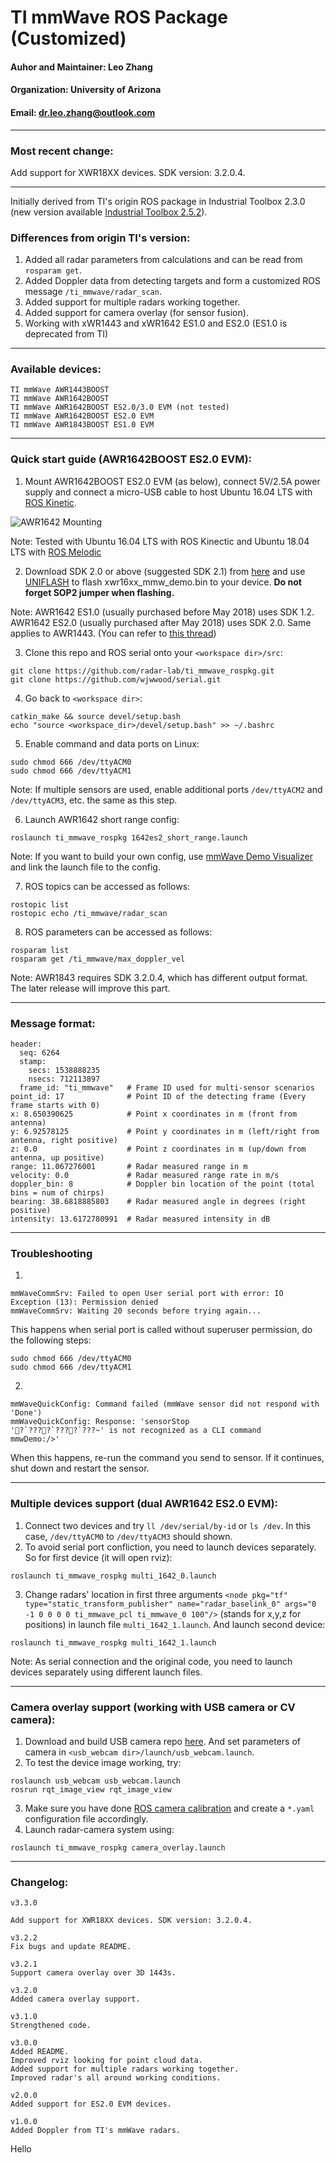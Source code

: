 # TI mmWave ROS Package (Customized)

#### Auhor and Maintainer: Leo Zhang
#### Organization: University of Arizona
#### Email: dr.leo.zhang@outlook.com
---
### Most recent change:

Add support for XWR18XX devices. SDK version: 3.2.0.4.

---
Initially derived from TI's origin ROS package in Industrial Toolbox 2.3.0 (new version available [Industrial Toolbox 2.5.2](http://dev.ti.com/tirex/#/?link=Software%2FmmWave%20Sensors%2FIndustrial%20Toolbox)).

### Differences from origin TI's version:
1. Added all radar parameters from calculations and can be read from `rosparam get`.
2. Added Doppler data from detecting targets and form a customized ROS message `/ti_mmwave/radar_scan`.
3. Added support for multiple radars working together.
4. Added support for camera overlay (for sensor fusion).
5. Working with xWR1443 and xWR1642 ES1.0 and ES2.0 (ES1.0 is deprecated from TI)
---
### Available devices:
```
TI mmWave AWR1443BOOST
TI mmWave AWR1642BOOST
TI mmWave AWR1642BOOST ES2.0/3.0 EVM (not tested)
TI mmWave AWR1642BOOST ES2.0 EVM
TI mmWave AWR1843BOOST ES1.0 EVM
```
---
### Quick start guide (AWR1642BOOST ES2.0 EVM):
1. Mount AWR1642BOOST ES2.0 EVM (as below), connect 5V/2.5A power supply and connect a micro-USB cable to host Ubuntu 16.04 LTS with [ROS Kinetic](http://wiki.ros.org/kinetic).
   
![](https://github.com/radar-lab/ti_mmwave_rospkg/raw/master/auxiliary/mounting.jpg "AWR1642 Mounting")

Note: Tested with Ubuntu 16.04 LTS with ROS Kinectic and Ubuntu 18.04 LTS with [ROS Melodic](http://wiki.ros.org/melodic)

2. Download SDK 2.0 or above (suggested SDK 2.1) from [here](http://www.ti.com/tool/MMWAVE-SDK) and use [UNIFLASH](http://www.ti.com/tool/UNIFLASH) to flash xwr16xx_mmw_demo.bin to your device. **Do not forget SOP2 jumper when flashing.**

Note:
AWR1642 ES1.0 (usually purchased before May 2018) uses SDK 1.2. AWR1642 ES2.0 (usually purchased after May 2018) uses SDK 2.0. Same applies to AWR1443. (You can refer to [this thread](https://e2e.ti.com/support/sensors/f/1023/t/692195?tisearch=e2e-sitesearch&keymatch=%20user:356347))

3. Clone this repo and ROS serial onto your `<workspace dir>/src`:

```
git clone https://github.com/radar-lab/ti_mmwave_rospkg.git
git clone https://github.com/wjwwood/serial.git
```
4. Go back to `<workspace dir>`:

```
catkin_make && source devel/setup.bash
echo "source <workspace_dir>/devel/setup.bash" >> ~/.bashrc
```

5. Enable command and data ports on Linux:
```
sudo chmod 666 /dev/ttyACM0
sudo chmod 666 /dev/ttyACM1
```
Note: If multiple sensors are used, enable additional ports `/dev/ttyACM2` and `/dev/ttyACM3`, etc. the same as this step.

6. Launch AWR1642 short range config:
```
roslaunch ti_mmwave_rospkg 1642es2_short_range.launch
```

Note: If you want to build your own config, use [mmWave Demo Visualizer](https://dev.ti.com/mmwavedemovisualizer) and link the launch file to the config.

7. ROS topics can be accessed as follows:
```
rostopic list
rostopic echo /ti_mmwave/radar_scan
```
8. ROS parameters can be accessed as follows:
```
rosparam list
rosparam get /ti_mmwave/max_doppler_vel
```

Note: AWR1843 requires SDK 3.2.0.4, which has different output format. The later release will improve this part.

---
### Message format:
```
header: 
  seq: 6264
  stamp: 
    secs: 1538888235
    nsecs: 712113897
  frame_id: "ti_mmwave"   # Frame ID used for multi-sensor scenarios
point_id: 17              # Point ID of the detecting frame (Every frame starts with 0)
x: 8.650390625            # Point x coordinates in m (front from antenna)
y: 6.92578125             # Point y coordinates in m (left/right from antenna, right positive)
z: 0.0                    # Point z coordinates in m (up/down from antenna, up positive)
range: 11.067276001       # Radar measured range in m
velocity: 0.0             # Radar measured range rate in m/s
doppler_bin: 8            # Doppler bin location of the point (total bins = num of chirps)
bearing: 38.6818885803    # Radar measured angle in degrees (right positive)
intensity: 13.6172780991  # Radar measured intensity in dB
```
---
### Troubleshooting
1.
```
mmWaveCommSrv: Failed to open User serial port with error: IO Exception (13): Permission denied
mmWaveCommSrv: Waiting 20 seconds before trying again...
```
This happens when serial port is called without superuser permission, do the following steps:
```
sudo chmod 666 /dev/ttyACM0
sudo chmod 666 /dev/ttyACM1
```
2.
```
mmWaveQuickConfig: Command failed (mmWave sensor did not respond with 'Done')
mmWaveQuickConfig: Response: 'sensorStop
'?`????`????`???~' is not recognized as a CLI command
mmwDemo:/>'
```
When this happens, re-run the command you send to sensor. If it continues, shut down and restart the sensor.

---
### Multiple devices support (dual AWR1642 ES2.0 EVM):
1. Connect two devices and try `ll /dev/serial/by-id` or `ls /dev`. In this case, `/dev/ttyACM0` to `/dev/ttyACM3` should shown.
2. To avoid serial port confliction, you need to launch devices separately. So for first device (it will open rviz):

```
roslaunch ti_mmwave_rospkg multi_1642_0.launch 
```
3. Change radars' location in first three arguments `<node pkg="tf" type="static_transform_publisher" name="radar_baselink_0" args="0 -1 0 0 0 0 ti_mmwave_pcl ti_mmwave_0 100"/>` (stands for x,y,z for positions) in launch file `multi_1642_1.launch`. And launch second device:

```
roslaunch ti_mmwave_rospkg multi_1642_1.launch 
```

Note: As serial connection and the original code, you need to launch devices separately using different launch files.

---
### Camera overlay support (working with USB camera or CV camera):
1. Download and build USB camera repo [here](https://github.com/radar-lab/usb_webcam`). And set parameters of camera in `<usb_webcam dir>/launch/usb_webcam.launch`.
2. To test the device image working, try:
```
roslaunch usb_webcam usb_webcam.launch
rosrun rqt_image_view rqt_image_view  
```
3. Make sure you have done [ROS camera calibration](http://wiki.ros.org/camera_calibration) and create a `*.yaml` configuration file accordingly.
4. Launch radar-camera system using:
```
roslaunch ti_mmwave_rospkg camera_overlay.launch
```

---
### Changelog:

```
v3.3.0

Add support for XWR18XX devices. SDK version: 3.2.0.4.

v3.2.2
Fix bugs and update README.

v3.2.1
Support camera overlay over 3D 1443s.

v3.2.0
Added camera overlay support.

v3.1.0
Strengthened code.

v3.0.0
Added README.
Improved rviz looking for point cloud data.
Added support for multiple radars working together. 
Improved radar's all around working conditions.

v2.0.0
Added support for ES2.0 EVM devices.

v1.0.0
Added Doppler from TI's mmWave radars.
```


Hello
